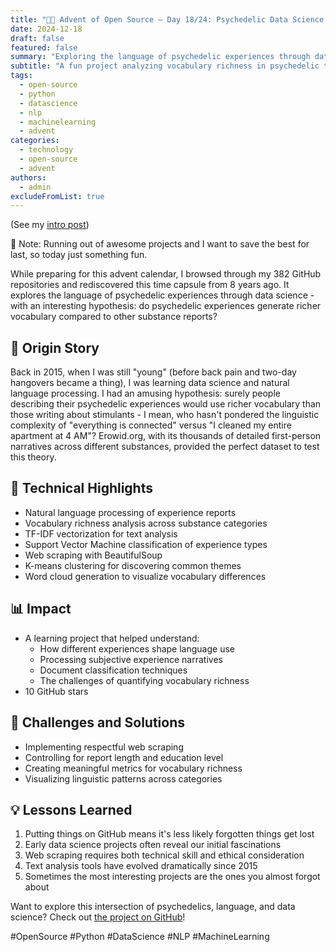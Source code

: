 ```yaml
---
title: "🎄🎁 Advent of Open Source – Day 18/24: Psychedelic Data Science 🍄"
date: 2024-12-18
draft: false
featured: false
summary: "Exploring the language of psychedelic experiences through data science and NLP."
subtitle: "A fun project analyzing vocabulary richness in psychedelic trip reports."
tags:
  - open-source
  - python
  - datascience
  - nlp
  - machinelearning
  - advent
categories:
  - technology
  - open-source
  - advent
authors:
  - admin
excludeFromList: true
---
```


(See my [intro post](https://www.linkedin.com/posts/basnijholt_advent-of-open-source-celebrating-activity-7269075513002909697-M89J))

📝 Note: Running out of awesome projects and I want to save the best for last, so today just something fun.

While preparing for this advent calendar, I browsed through my 382 GitHub repositories and rediscovered this time capsule from 8 years ago. It explores the language of psychedelic experiences through data science - with an interesting hypothesis: do psychedelic experiences generate richer vocabulary compared to other substance reports?

## 📖 Origin Story

Back in 2015, when I was still "young" (before back pain and two-day hangovers became a thing), I was learning data science and natural language processing. I had an amusing hypothesis: surely people describing their psychedelic experiences would use richer vocabulary than those writing about stimulants - I mean, who hasn't pondered the linguistic complexity of "everything is connected" versus "I cleaned my entire apartment at 4 AM"? Erowid.org, with its thousands of detailed first-person narratives across different substances, provided the perfect dataset to test this theory.

## 🔧 Technical Highlights

- Natural language processing of experience reports
- Vocabulary richness analysis across substance categories
- TF-IDF vectorization for text analysis
- Support Vector Machine classification of experience types
- Web scraping with BeautifulSoup
- K-means clustering for discovering common themes
- Word cloud generation to visualize vocabulary differences

## 📊 Impact

- A learning project that helped understand:
  - How different experiences shape language use
  - Processing subjective experience narratives
  - Document classification techniques
  - The challenges of quantifying vocabulary richness
- 10 GitHub stars

## 🎯 Challenges and Solutions

- Implementing respectful web scraping
- Controlling for report length and education level
- Creating meaningful metrics for vocabulary richness
- Visualizing linguistic patterns across categories

## 💡 Lessons Learned

1. Putting things on GitHub means it's less likely forgotten things get lost
2. Early data science projects often reveal our initial fascinations
3. Web scraping requires both technical skill and ethical consideration
4. Text analysis tools have evolved dramatically since 2015
5. Sometimes the most interesting projects are the ones you almost forgot about

Want to explore this intersection of psychedelics, language, and data science? Check out [the project on GitHub](https://github.com/basnijholt/psychedelic-data-science)!

#OpenSource #Python #DataScience #NLP #MachineLearning
